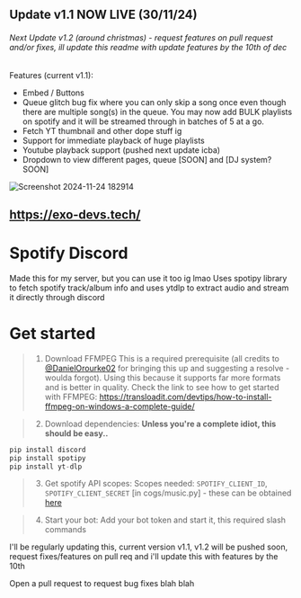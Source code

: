## Update v1.1 NOW LIVE (30/11/24)
###### Next Update v1.2 (around christmas) - request features on pull request and/or fixes, ill update this readme with update features by the 10th of dec 

Features (current v1.1):
- Embed / Buttons
- Queue glitch bug fix where you can only skip a song once even though there are multiple song(s) in the queue. You may now add BULK playlists on spotify and it will be streamed through in batches of 5 at a go.
- Fetch YT thumbnail and other dope stuff ig
- Support for immediate playback of huge playlists
- Youtube playback support (pushed next update icba)
- Dropdown to view different pages, queue [SOON] and [DJ system? SOON]


![Screenshot 2024-11-24 182914](https://github.com/user-attachments/assets/a8841c72-58fe-4b15-9e14-4db7a0cc1a20)


https://exo-devs.tech/
---------

# Spotify Discord
Made this for my server, but you can use it too ig lmao
Uses spotipy library to fetch spotify track/album info and uses ytdlp to extract audio and stream it directly through discord 

# Get started
> 1) Download FFMPEG
> This is a required prerequisite (all credits to [@DanielOrourke02](https://github.com/DanielOrourke02) for bringing this up and suggesting a resolve - woulda forgot). Using this because it supports far more formats and is better in quality. Check the link to see how to get started with FFMPEG:  https://transloadit.com/devtips/how-to-install-ffmpeg-on-windows-a-complete-guide/

> 2) Download dependencies:
> **Unless you're a complete idiot, this should be easy..**
```python
pip install discord
pip install spotipy
pip install yt-dlp
```

> 3) Get spotify API scopes:
> Scopes needed: `SPOTIFY_CLIENT_ID`, `SPOTIFY_CLIENT_SECRET` [in cogs/music.py] - these can be obtained [here](https://developer.spotify.com/dashboard)

> 4) Start your bot:
> Add your bot token and start it, this required slash commands

I'll be regularly updating this, current version v1.1, v1.2 will be pushed soon, request fixes/features on pull req and i'll update this with features by the 10th

Open a pull request to request bug fixes blah blah
